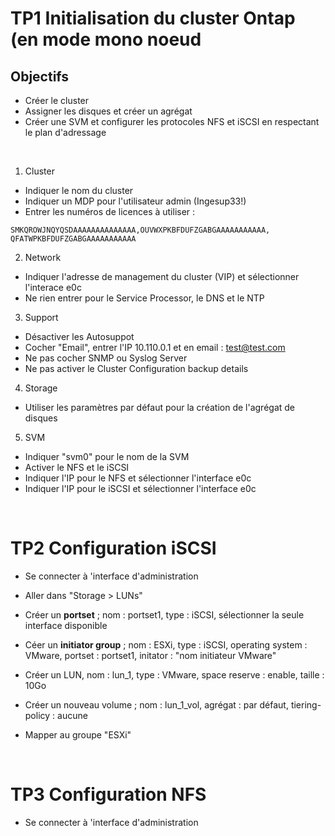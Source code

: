 # TP1 Initialisation du cluster Ontap (en mode mono noeud

## Objectifs
* Créer le cluster
* Assigner les disques et créer un agrégat
* Créer une SVM et configurer les protocoles NFS et iSCSI en respectant le plan d'adressage

&nbsp;&nbsp;

1. Cluster
- Indiquer le nom du cluster
- Indiquer un MDP pour l'utilisateur admin (Ingesup33!)
- Entrer les numéros de licences à utiliser :
```
SMKQROWJNQYQSDAAAAAAAAAAAAAA,OUVWXPKBFDUFZGABGAAAAAAAAAAA,
QFATWPKBFDUFZGABGAAAAAAAAAAA
```


2. Network
- Indiquer l'adresse de management du cluster (VIP) et sélectionner l'interace e0c
- Ne rien entrer pour le Service Processor, le DNS et le NTP


3. Support
- Désactiver les Autosuppot
- Cocher "Email", entrer l'IP 10.110.0.1 et en email : test@test.com
- Ne pas cocher SNMP ou Syslog Server
- Ne pas activer le Cluster Configuration backup details


4. Storage
- Utiliser les paramètres par défaut pour la création de l'agrégat de disques


5. SVM
- Indiquer "svm0" pour le nom de la SVM
- Activer le NFS et le iSCSI
- Indiquer l'IP pour le NFS et sélectionner l'interface e0c
- Indiquer l'IP pour le iSCSI et sélectionner l'interface e0c

&nbsp;&nbsp;

# TP2 Configuration iSCSI

* Se connecter à 'interface d'administration
* Aller dans "Storage > LUNs"
* Créer un **portset** ; nom : portset1, type : iSCSI, sélectionner la seule interface disponible
* Céer un **initiator group** ;  nom : ESXi, type : iSCSI, operating system : VMware, portset : portset1, initator : "nom initiateur VMware"


* Créer un LUN, nom : lun_1, type : VMware, space reserve : enable, taille : 10Go
* Créer un nouveau volume ; nom : lun_1_vol, agrégat : par défaut, tiering-policy : aucune
* Mapper au groupe "ESXi"

&nbsp;&nbsp;

# TP3 Configuration NFS

* Se connecter à 'interface d'administration
